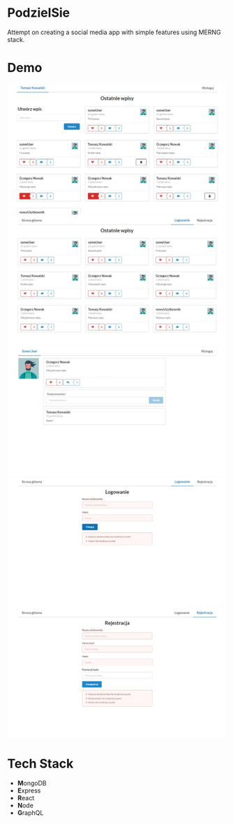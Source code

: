 # PodzielSie

Attempt on creating a social media app with simple features using MERNG stack.

# Demo

![](/demo/demo1.JPG)
![](/demo/demo2.JPG)
![](/demo/demo3.JPG)
![](/demo/demo4.JPG)
![](/demo/demo5.JPG)

# Tech Stack

- **M**ongoDB
- **E**xpress
- **R**eact
- **N**ode
- **G**raphQL
